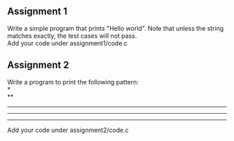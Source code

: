 ## Assignment 1
Write a simple program that prints "Hello world". Note that unless the string matches exactly, the test cases will not pass.  
Add your code under assignment1/code.c


## Assignment 2
Write a program to print the following pattern:  
*  
**  
***  
****  
*****  
Add your code under assignment2/code.c
